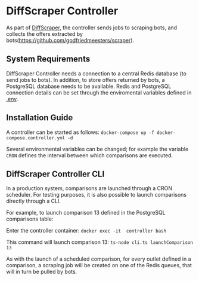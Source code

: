 # DiffScraper Controller

As part of  [DiffScraper](https://github.com/godfriedmeesters/diffscraper "DiffScraper"), the controller sends jobs to scraping bots, and collects the offers extracted by bots(https://github.com/godfriedmeesters/scraper).

## System Requirements

DiffScraper Controller needs a connection to a central Redis database (to send jobs to bots).  In addition, to store offers returned by bots, a PostgreSQL database needs to be available.  Redis and PostgreSQL connection details can be set through the enviromental variables defined in [.env](https://github.com/godfriedmeesters/controller/blob/main/.env ".env").

## Installation Guide

A controller can be started as follows:
`docker-compose up -f docker-compose.controller.yml -d`

Several environmental variables can be changed; for example the variable `CRON` defines the interval between which comparisons are executed.  


## DiffScraper Controller CLI

In a production system, comparisons are launched through a CRON scheduler. For testing purposes, it is also possible to launch comparisons directly through a CLI. 

For example, to launch comparison 13 defined in the PostgreSQL comparisons table:

Enter  the controller container:
`docker exec -it  controller bash`

This command will launch comparison 13:
`ts-node cli.ts launchComparison 13`

As with the launch of a scheduled comparison, for every outlet defined in a comparison, a scraping job will be created on one of the Redis queues, that will in turn be pulled by bots.
